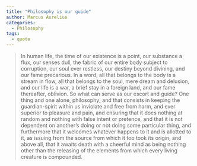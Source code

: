 ```yaml
---
title: "Philosophy is our guide"
author: Marcus Aurelius
categories:
  - Philosophy
tags:
  - quote
---
```


> In human life, the time of our existence is a point, our substance a flux, our senses dull, the fabric of our entire body subject to corruption, our soul ever restless, our destiny beyond divining, and our fame precarious. In a word, all that belongs to the body is a stream in flow, all that belongs to the soul, mere dream and delusion, and our life is a war, a brief stay in a foreign land, and our fame thereafter, oblivion. So what can serve as our escort and guide? One thing and one alone, philosophy; and that consists in keeping the guardian-spirit within us inviolate and free from harm, and ever superior to pleasure and pain, and ensuring that it does nothing at random and nothing with false intent or pretence, and that it is not dependent on another’s doing or not doing some particular thing, and furthermore that it welcomes whatever happens to it and is allotted to it, as issuing from the source from which it too took its origin, and above all, that it awaits death with a cheerful mind as being nothing other than the releasing of the elements from which every living creature is compounded.
